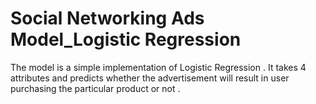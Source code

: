 # Social Networking Ads Model_Logistic Regression
 The model is a simple implementation of Logistic Regression . It takes 4 attributes and predicts whether the advertisement will result in user purchasing the particular product or not .

